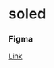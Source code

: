 # soled

### Figma
[Link](https://www.figma.com/file/34XxamFP4VfnNoKDgPHhKg/Education-on-dev-2---for-Kitan?node-id=11%3A18638)